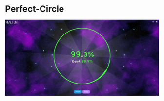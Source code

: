 # Perfect-Circle

![alt text](https://github.com/joniik/Perfect-Circle/blob/main/Perfect_CirclePics/Screenshot%202024-01-14%20232535.png "Perfect Circle pelin tulos")
